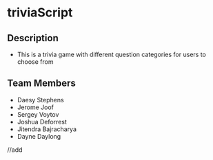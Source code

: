 # triviaScript

## Description
- This is a trivia game with different question categories for users to choose from

## Team Members
* Daesy Stephens
* Jerome Joof
* Sergey Voytov
* Joshua Deforrest
* Jitendra Bajracharya
* Dayne Daylong


//add
